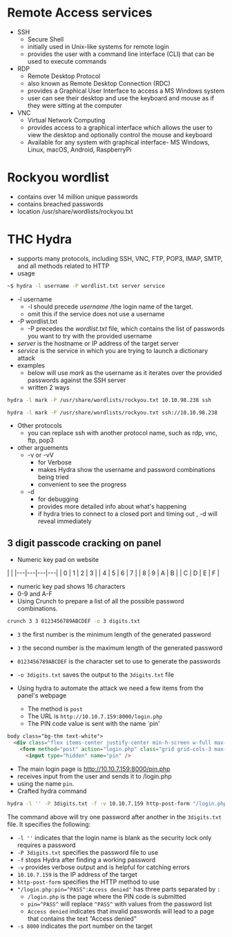 # Remote Access services
- SSH 
	- Secure Shell
	- initially used in Unix-like systems for remote login
	- provides the user with a command line interface (CLI) that can be used to execute commands
- RDP
	- Remote Desktop Protocol
	- also known as Remote Desktop Connection (RDC)
	- provides a Graphical User Interface to access a MS Windows system
	-  user can see their desktop and use the keyboard and mouse as if they were sitting at the computer
- VNC
	- Virtual Network Computing
	- provides access to a graphical interface which allows the user to view the desktop and optionally control the mouse and keyboard
	- Available for any system with graphical interface- MS Windows, Linux, macOS, Android, RaspberryPi

# Rockyou wordlist
- contains over 14 million unique passwords
- contains breached passwords
- location /usr/share/wordlists/rockyou.txt

# THC Hydra
-  supports many protocols, including SSH, VNC, FTP, POP3, IMAP, SMTP, and all methods related to HTTP
- usage
```bash
~$ hydra -l username -P wordlist.txt server service
```
- -l username
	- -l should precede *username* /the login name of the target. 
	- omit this if the service does not use a username
- -P wordlist.txt
	- -P precedes the *wordlist.txt* file, which contains the list of passwords you want to try with the provided username
- *server* is the hostname or IP address of the target server 
- *service* is the service in which you are trying to launch a dictionary attack
- examples
	- below will use *mark* as the username as it iterates over the provided passwords against the SSH server
	- written 2 ways
```bash
hydra -l mark -P /usr/share/wordlists/rockyou.txt 10.10.98.238 ssh

hydra -l mark -P /usr/share/wordlists/rockyou.txt ssh://10.10.98.238
```
- Other protocols
	- you can replace ssh with another protocol name, such as rdp, vnc, ftp, pop3 
- other arguements
	- -v or -vV
		- for Verbose
		- makes Hydra show the username and password combinations being tried 
		- convenient to see the progress
	- -d 
		- for debugging
		- provides more detailed info about what's happening
		- if hydra tries to connect to a  closed port and timing out , -d will reveal immediately

## 3 digit passcode cracking on panel
- Numeric key pad on website

|            |
|---|---|---|---|
| 0  | 1  | 2  | 3  |
| 4  | 5  | 6  | 7  |
| 8  | 9  | A  | B  |
| C  | D  | E  | F  |

- numeric key pad shows 16 characters 
- 0-9 and A-F
- Using Crunch to prepare a list of all the possible password combinations. 
```bash
crunch 3 3 0123456789ABCDEF -o 3 digits.txt
```
- `3` the first number is the minimum length of the generated password
- `3` the second number is the maximum length of the generated password
- `0123456789ABCDEF` is the character set to use to generate the passwords
- `-o 3digits.txt` saves the output to the `3digits.txt` file

- Using hydra to automate the attack we need a few items from the panel's webpage
	- The method is `post`
	- The URL is `http://10.10.7.159:8000/login.php`
	- The PIN code value is sent with the name `pin'
```html
body class="bg-thm text-white">
  <div class="flex items-center justify-center min-h-screen w-full max-w-xl mx-auto">
    <form method="post" action="login.php" class="grid grid-cols-3 max-w-lg mx-auto bg-thm-900 p-4 font-mono">
      <input type="hidden" name="pin" />
```
- The main login page is http://10.10.7.159:8000/pin.php
- receives input from the user and sends it to /login.php
- using the name `pin`.
- Crafted hydra command
```bash
hydra -l '' -P 3digits.txt -f -v 10.10.7.159 http-post-form "/login.php:pin=^PASS^:Access denied" -s 8000`
```
The command above will try one password after another in the `3digits.txt` file. It specifies the following:

- `-l ''` indicates that the login name is blank as the security lock only requires a password
- `-P 3digits.txt` specifies the password file to use
- `-f` stops Hydra after finding a working password
- `-v` provides verbose output and is helpful for catching errors
- `10.10.7.159` is the IP address of the target
- `http-post-form` specifies the HTTP method to use
- `"/login.php:pin=^PASS^:Access denied"` has three parts separated by `:`
    - `/login.php` is the page where the PIN code is submitted
    - `pin=^PASS^` will replace `^PASS^` with values from the password list
    - `Access denied` indicates that invalid passwords will lead to a page that contains the text “Access denied”
- `-s 8000` indicates the port number on the target
















